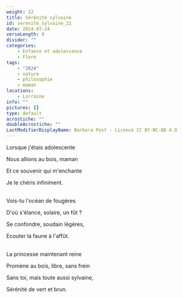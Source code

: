 ```yaml
---
weight: 22
title: Sérénité sylvaine
id: serenite_sylvaine_21
date: 2024-07-24
verseLength: 8
divider: ""
categories:
    - Enfance et adolescence
    - Flore
tags:
    - "2024"
    - nature
    - philosophie
    - maman
locations:
    - Lorraine
info: ""
pictures: []
type: default
acrostiche: ""
doubleAcrostiche: ""
LastModifierDisplayName: Barbara Post - Licence CC BY-NC-ND 4.0
---
```

Lorsque j'étais adolescente

Nous allions au bois, maman

Et ce souvenir qui m'enchante

Je le chéris infiniment.

 \
Vois-tu l'océan de fougères

D'où s'élance, solaire, un fût ?

Se confondre, soudain légères,

Ecouter la faune à l'affût.

 \
La princesse maintenant reine

Promène au bois, libre, sans frein

Sans toi, mais toute aussi sylvaine,

Sérénité de vert et brun.
